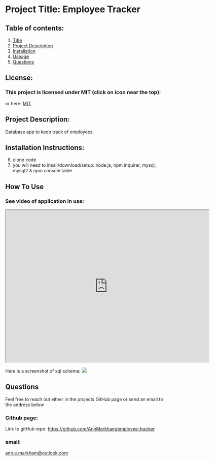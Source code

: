 # Project Title: Employee Tracker

## Table of contents:

1. [Title](#Project-Title)
1. [Project Description](#Project-Description)
1. [Installation](#Installation-Instructions)
1. [Useage](#How-To-Use)
1. [Questions](#Questions)

## License:

### This project is licensed under MIT (click on icon near the top):

or here: [MIT](https://opensource.org/licenses/MIT)

## Project Description:

Database app to keep track of employees.

## Installation Instructions:

6. clone code
7. you will need to insall/download/setup: node.js, npm inquirer, mysql, mysql2 & npm console.table

## How To Use

### See video of application in use:

 <iframe src="https://drive.google.com/file/d/1LSVxiWZUPADfJvqhTLm1Yym5ydX7yXie/preview" width="640" height="480"></iframe>

Here is a screenshot of sql schema: ![](sqlSchema.png)

## Questions

Feel free to reach out either in the projects GitHub page or send an email to the address below

### Github page:

Link to gitHub repo: https://github.com/AnnMarkham/employee-tracker

### email:

[ann.e.markham@outlook.com](mailto:ann.e.markham@outlook.com)
